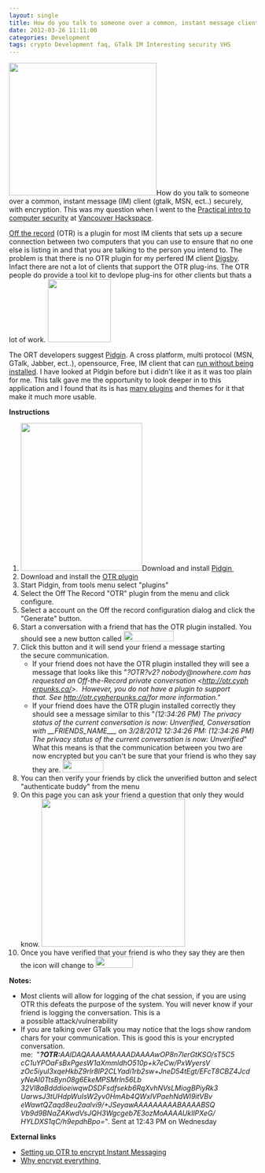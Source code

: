 ```yaml
---
layout: single
title: How do you talk to someone over a common, instant message client (Gtalk, MSN) securely, with encryption
date: 2012-03-26 11:11:00
categories: Development
tags: crypto Development faq, GTalk IM Interesting security VHS
---
```

<a href="/public/uploads/2012/03/Encrypt_all_the_things.png"><img class="alignright size-medium wp-image-2766" title="Encrypt_all_the_things" src="/public/uploads/2012/03/Encrypt_all_the_things-300x269.png" alt="" width="300" height="269" /></a>How do you talk to someone over a common, instant message (IM) client (gtalk, MSN, ect..) securely, with encryption. This was my question when I went to the <a href="https://vancouver.hackspace.ca/wp/2012/03/01/practical-intro-to-computer-security-thursday-22nd-march-2012/">Practical intro to computer security</a> at <a href="https://vancouver.hackspace.ca">Vancouver Hackspace</a>.

<a href="http://www.cypherpunks.ca/otr/">Off the record</a> (OTR) is a plugin for most IM clients that sets up a secure connection between two computers that you can use to ensure that no one else is listing in and that you are talking to the person you intend to. The problem is that there is no OTR plugin for my perfered IM client <a href="http://www.digsby.com/">Digsby</a>. Infact there are not a lot of clients that support the OTR plug-ins. The OTR people do provide a tool kit to devlope plug-ins for other clients but thats a lot of work. <a href="/public/uploads/2012/03/PidginPortable_128.png"><img class="alignright size-full wp-image-2754" title="PidginPortable_128" src="/public/uploads/2012/03/PidginPortable_128.png" alt="" width="128" height="128" /></a>

The ORT developers suggest <a href="http://www.pidgin.im/">Pidgin</a>. A cross platform, multi protocol (MSN, GTalk, Jabber, ect..), opensource, Free, IM client that can <a href="http://portableapps.com/apps/internet/pidgin_portable">run without being installed</a>. I have looked at Pidgin before but i didn't like it as it was too plain for me. This talk gave me the opportunity to look deeper in to this application and I found that its is has <a href="http://developer.pidgin.im/wiki/ThirdPartyPlugins">many plugins</a> and themes for it that make it much more usable.

<strong>Instructions </strong>
<ol>
	<li><a href="/public/uploads/2012/03/ORT.png"><img class="alignright size-medium wp-image-2755" title="ORT" src="/public/uploads/2012/03/ORT-247x300.png" alt="" width="247" height="300" /></a>Download and install <a href="http://pidgin.im/">Pidgin </a></li>
	<li>Download and install the <a href="http://www.cypherpunks.ca/otr/index.php">OTR plugin</a></li>
	<li>Start Pidgin, from tools menu select "plugins"</li>
	<li>Select the Off The Record "OTR" plugin from the menu and click configure.</li>
	<li>Select a account on the Off the record configuration dialog and click the "Generate" button.</li>
	<li>Start a conversation with a friend that has the OTR plugin installed. You should see a new button called <a href="/public/uploads/2012/03/no-private.png"><img class="alignnone size-full wp-image-2756" title="no private" src="/public/uploads/2012/03/no-private.png" alt="" width="102" height="21" /></a></li>
	<li>Click this button and it will send your friend a message starting the secure communication.
<ul>
	<li>If your friend does not have the OTR plugin installed they will see a message that looks like this "<em>?OTR?v2? nobody@nowhere.com has requested an Off-the-Record private conversation &lt;<a href="http://otr.cypherpunks.ca/">http://otr.cyph<wbr>erpunks.ca/</wbr></a>&gt;.  However, you do not have a plugin to support that. See <a href="http://otr.cypherpunks.ca/">http://otr.cyph<wbr>erpunks.ca/</wbr></a>for more information.</em>"</li>
	<li>If your friend does have the OTR plugin installed correctly they should see a message similar to this "<em>(12:34:26 PM) The privacy status of the current conversation is now: Unverified, Conversation with __FRIENDS_NAME___ on 3/28/2012 12:34:26 PM: (12:34:26 PM) The privacy status of the current conversation is now: Unverified</em>" What this means is that the communication between you two are now encrypted but you can't be sure that your friend is who they say they are. <a href="/public/uploads/2012/03/unverified.png"><img class="alignnone size-full wp-image-2760" title="unverified" src="/public/uploads/2012/03/unverified.png" alt="" width="83" height="25" /></a></li>
</ul>
</li>
	<li>You can then verify your friends by click the unverified button and select "authenticate buddy" from the menu</li>
	<li>On this page you can ask your friend a question that only they would know.
<a href="/public/uploads/2012/03/questions.png"><img class="alignnone size-medium wp-image-2762" title="questions" src="/public/uploads/2012/03/questions-292x300.png" alt="" width="292" height="300" /></a></li>
	<li>Once you have verified that your friend is who they say they are then the icon will change to
<a href="/public/uploads/2012/03/private.png"><img class="alignnone size-full wp-image-2761" title="private" src="/public/uploads/2012/03/private.png" alt="" width="76" height="23" /></a></li>
</ol>
<div><strong>Notes:</strong></div>
<div>
<ul>
	<li>Most clients will allow for logging of the chat session, if you are using OTR this defeats the purpose of the system. You will never know if your friend is logging the conversation. This is a a possible attack/vulnerability</li>
	<li>If you are talking over GTalk you may notice that the logs show random chars for your communication. This is good this is your encrypted conversation.
<div>
<div>me:  "<em><strong>?OTR:</strong>AAIDAQAAAA</em><wbr><em>MAAAADAAAAwOP8n</em><wbr><em>7lerGtKSO/sT5C5</em><wbr><em>cC1uYPOaFsBxPge</em><wbr><em>sW1aXmmldhO510p</em><wbr><em>+k7eCw/PxWyersV</em><wbr><em>zOc5iyul3xqeHkb</em><wbr><em>Z9rlr8lP2CLYadi</em><wbr><em>1rb2sw+JneD54tE</em><wbr><em>gt/EFcT8CBZ4Jcd</em><wbr><em>yNeAI0TtsByn08g</em><wbr><em>6EkeMPSMrln56Lb</em><wbr><em>32Vl8aBdddioeiwqwDSDFsdfsekb6RqXvh</em><wbr><em>NVsLMiogBPiyRk3</em><wbr><em>UarwsJ3tUHdpWuI</em><wbr><em>sW2yv0HmAb4QWxl</em><wbr><em>VPaehNdWl9itVBv</em><wbr><em>eWawtQZaqd8eu2a</em><wbr><em>alvi9/+JSeyawAA</em><wbr><em>AAAAAAABAAAABSQ</em><wbr><em>Vb9d9BNaZAKwdVs</em><wbr><em>JQH3Wgcgeb7E3oz</em><wbr><em>MoAAAAUkIlPXeG/</em><wbr><em>HYLDXS1qC/h9epd</em><wbr><em>hBpo=</em>". Sent at 12:43 PM on Wednesday</wbr></wbr></wbr></wbr></wbr></wbr></wbr></wbr></wbr></wbr></wbr></wbr></wbr></wbr></wbr></wbr></wbr></wbr></wbr></wbr></wbr></wbr></wbr></wbr></div>
</div></li>
</ul>
</div>
<strong> External links </strong>
<ul>
	<li><a href="http://encrypteverything.ca/index.php/Setting_up_OTR_to_encrypt_Instant_Messaging">Setting up OTR to encrypt Instant Messaging</a></li>
	<li><a href="http://encrypteverything.ca/">Why encrypt everything </a></li>
</ul>
